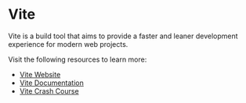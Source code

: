 # Vite

Vite is a build tool that aims to provide a faster and leaner development experience for modern web projects.

Visit the following resources to learn more:

- [Vite Website](https://vitejs.dev)
- [Vite Documentation](https://vitejs.dev/guide)
- [Vite Crash Course](https://youtu.be/LQQ3CR2JTX8)
